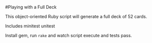 #Playing with a Full Deck

This object-oriented Ruby script will generate a full deck of 52 cards.

Includes minitest unitest

Install gem, run `rake` and watch script execute and tests pass.

